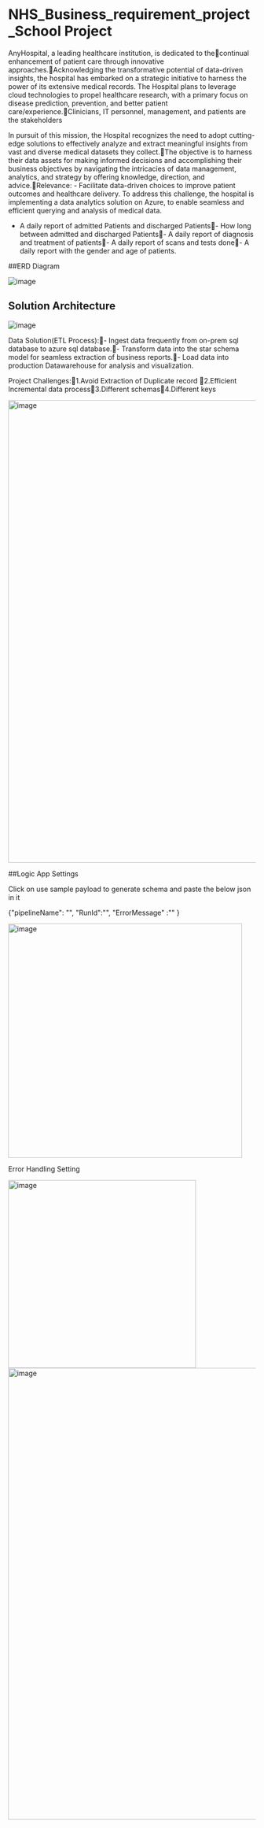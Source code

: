 # NHS_Business_requirement_project_School Project

AnyHospital, a leading healthcare institution, is dedicated to thecontinual enhancement of patient care through innovative approaches.Acknowledging the transformative potential of data-driven insights, the hospital has embarked on a strategic initiative to harness the power of its extensive medical records. The Hospital plans to leverage cloud technologies to propel healthcare research, with a primary focus on disease prediction, prevention, and better patient care/experience.Clinicians, IT personnel, management, and patients are the stakeholders


In pursuit of this mission, the Hospital recognizes the need to adopt cutting-edge solutions to effectively analyze and extract meaningful insights from vast and diverse medical datasets they collect.The objective is to harness their data assets for making informed decisions and accomplishing their business objectives by navigating the intricacies of data management, analytics, and strategy by offering knowledge, direction, and advice.Relevance: - Facilitate data-driven choices to improve patient outcomes and healthcare delivery. To address this challenge, the hospital is implementing a data analytics solution on Azure, to enable seamless and efficient querying and analysis of medical data.

- A daily report of admitted Patients and discharged Patients- How long between admitted and discharged Patients- A daily report of diagnosis and treatment of patients- A daily report of scans and tests done- A daily report with the gender and age of patients.


##ERD Diagram

![image](https://github.com/user-attachments/assets/c740d662-816f-47ee-81a7-085dbe11bf78)

## Solution Architecture

![image](https://github.com/user-attachments/assets/416a09b8-9677-4e17-a34b-1caad72443fa)

Data Solution(ETL Process):- Ingest data frequently from on-prem sql database to  azure sql database.- Transform data into the star schema model for seamless extraction of business reports.- Load data into production Datawarehouse for analysis and visualization.

Project Challenges:1.Avoid Extraction of Duplicate record 2.Efficient Incremental data process3.Different schemas4.Different keys

<img width="940" alt="image" src="https://github.com/user-attachments/assets/310062bc-e980-4618-b46b-95ab67802117">

##Logic App Settings

Click on use sample payload to generate schema and paste the below json in it

{"pipelineName": "",
  "RunId":"",
  "ErrorMessage" :""
    }

<img width="476" alt="image" src="https://github.com/user-attachments/assets/ce75e2a0-caae-49df-be27-4bc408a6be0c">

Error Handling Setting

<img width="382" alt="image" src="https://github.com/user-attachments/assets/f938d8a3-f40d-49e9-9367-70032798bbef">


<img width="918" alt="image" src="https://github.com/user-attachments/assets/bfb81d87-31a9-42fd-8a76-499db64e7d2c">


